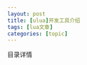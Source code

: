 ```yaml
---
layout: post
title: [ulua]开发工具介绍 
tags: [lua文章]
categories: [topic]
---
```

<div id="myAffix" class="shadow-bottom-center hidden-xs">
      <div class="categories-list-header">
        目录详情
      </div>
      <div class="content-text"></div>
    </div>